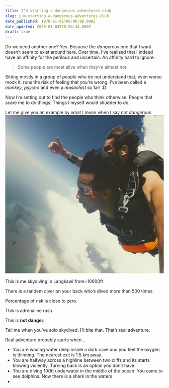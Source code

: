 ```yaml
---
title: I’m starting a dangerous adventures club
slug: i-m-starting-a-dangerous-adventures-club
date_published: 1970-01-01T00:00:00.000Z
date_updated: 2020-01-04T10:04:34.000Z
draft: true
---
```


Do we need another one? Yes. Because the *dangerous* one that I want doesn’t seem to exist around here. Over time, I’ve realized that I indeed have an affinity for the perilous and uncertain. An affinity hard to ignore.

> Some people are most alive when they’re almost not. 

Sitting mostly in a group of people who do not understand that, even worse mock it, runs the risk of feeling that you’re wrong. I’ve been called a *monkey*, *psycho* and even a *masochist* so far! :D 

Now I’m setting out to find the people who think otherwise. People that scare me to do things. Things I myself would shudder to do.

Let me give you an example by what I mean when I say *not dangerous*
![](/assets/images/I-m-starting-a-dangerous-adventures-club/1-HCFYkAuoBlcjCxRG71OwNA.jpeg)

This is me skydiving in Langkawi from~10000ft

There is a tandem diver on your back who’s dived more than 500 times.

Percentage of risk is close to zero.

This is adrenaline rush.

This is **not danger.**

Tell me when you’ve solo skydived. I’ll bite that. That’s real adventure.

Real adventure probably starts when…

- You are wading water deep inside a dark cave and you feel the oxygen is thinning. The nearest exit is 1.5 km away.
- You are halfway across a highline between two cliffs and its starts blowing violently. Turning back is an option you don’t have.
- You are diving 100ft underwater in the middle of the ocean. You came to see dolphins. Now there is a shark in the waters.
- 
